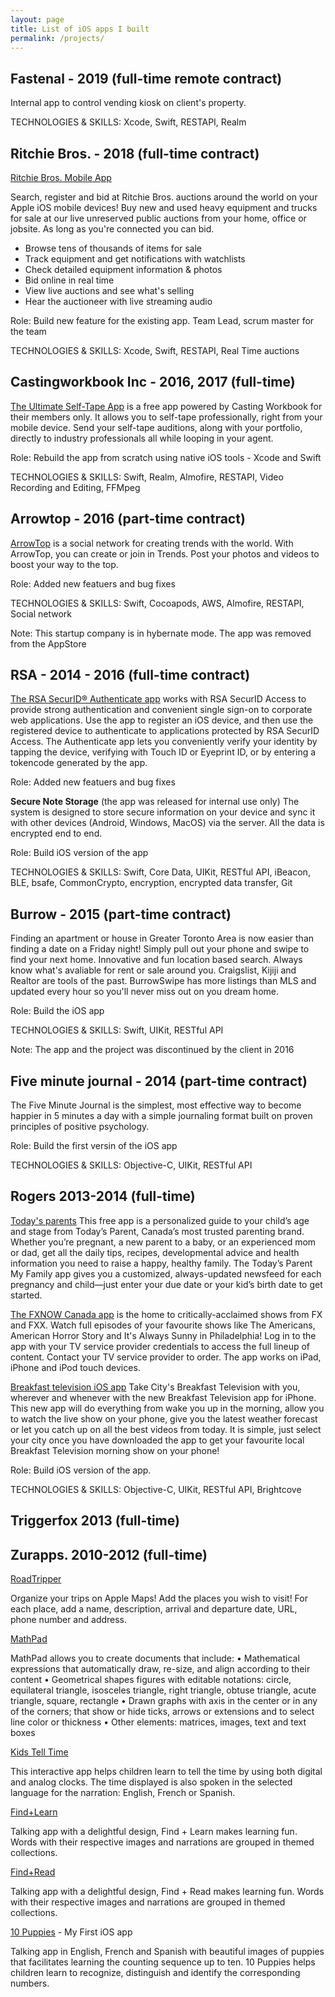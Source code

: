 ```yaml
---
layout: page
title: List of iOS apps I built
permalink: /projects/
---
```


## Fastenal - 2019 (full-time remote contract)

Internal app to control vending kiosk on client's property. 

TECHNOLOGIES & SKILLS: Xcode, Swift, RESTAPI, Realm


## Ritchie Bros. - 2018  (full-time contract)
[Ritchie Bros. Mobile App](https://itunes.apple.com/app/apple-store/id1068567213?mt=8)

Search, register and bid at Ritchie Bros. auctions around the world on your Apple iOS mobile devices! Buy new and used heavy equipment and trucks for sale at our live unreserved public auctions from your home, office or jobsite. As long as you're connected you can bid.

- Browse tens of thousands of items for sale
- Track equipment and get notifications with watchlists
- Check detailed equipment information & photos
- Bid online in real time
- View live auctions and see what's selling
- Hear the auctioneer with live streaming audio

Role: Build new feature for the existing app. Team Lead, scrum master for the team

TECHNOLOGIES & SKILLS: Xcode, Swift, RESTAPI, Real Time auctions


## Castingworkbook Inc - 2016, 2017  (full-time)
[The Ultimate Self-Tape App](https://itunes.apple.com/app/apple-store/id911898214?mt=8) is a free app powered by Casting Workbook for their members only. It allows you to self-tape professionally, right from your mobile device. Send your self-tape auditions, along with your portfolio, directly to industry professionals all while looping in your agent. 

Role: Rebuild the app from scratch using native iOS tools - Xcode and Swift

TECHNOLOGIES & SKILLS: Swift, Realm, Almofire, RESTAPI, Video Recording and Editing, FFMpeg


## Arrowtop - 2016 (part-time contract)
[ArrowTop](https://itunes.apple.com/ca/app/arrowtop/id969312617?mt=8) is a social network for creating trends with the world. With ArrowTop, you can create or join in Trends. Post your photos and videos to boost your way to the top.

Role: Added new featuers and bug fixes

TECHNOLOGIES & SKILLS: Swift, Cocoapods, AWS, Almofire, RESTAPI, Social network 

Note: This startup company is in hybernate mode. The app was removed from the AppStore


## RSA - 2014 - 2016 (full-time contract)
[The RSA SecurID® Authenticate app](https://itunes.apple.com/ca/app/rsa-securid-authenticate/id986524970?mt=8) works with RSA SecurID Access to provide strong authentication and convenient single sign-on to corporate web applications. Use the app to register an iOS device, and then use the registered device to authenticate to applications protected by RSA SecurID Access. The Authenticate app lets you conveniently verify your identity by tapping the device, verifying with Touch ID or Eyeprint ID, or by entering a tokencode generated by the app. 

Role: Added new featuers and bug fixes

**Secure Note Storage** (the app was released for internal use only)
The system is designed to store secure information on your device and sync it with other devices (Android, Windows, MacOS) via the server. All the data is encrypted end to end.

Role: Build iOS version of the app

TECHNOLOGIES & SKILLS: Swift, Core Data, UIKit, RESTful API, iBeacon, BLE, bsafe, CommonCrypto, encryption, encrypted data transfer, Git


## Burrow - 2015 (part-time contract)
Finding an apartment or house in Greater Toronto Area is now easier than finding a date on a Friday night! Simply pull out your phone and swipe to find your next home. Innovative and fun location based search. Always know what's avaliable for rent or sale around you. Craigslist, Kijiji and Realtor are tools of the past. BurrowSwipe has more listings than MLS and updated every hour so you'll never miss out on you dream home.

Role: Build the iOS app

TECHNOLOGIES & SKILLS: Swift, UIKit, RESTful API

Note: The app and the project was discontinued by the client in 2016


## Five minute journal - 2014 (part-time contract)
The Five Minute Journal is the simplest, most effective way to become happier in 5 minutes a day with a simple journaling format built on proven principles of positive psychology.

Role: Build the first versin of the iOS app

TECHNOLOGIES & SKILLS: Objective-C, UIKit, RESTful API


## Rogers 2013-2014 (full-time)
[Today's parents](https://itunes.apple.com/ca/app/todays-parent-my-family-pregnancy-baby-toddler-child/id776122599?mt=8)
This free app is a personalized guide to your child’s age and stage from Today’s Parent, Canada’s most trusted parenting brand. Whether you’re pregnant, a new parent to a baby, or an experienced mom or dad, get all the daily tips, recipes, developmental advice and health information you need to raise a happy, healthy family. The Today’s Parent My Family app gives you a customized, always-updated newsfeed for each pregnancy and child—just enter your due date or your kid’s birth date to get started.

[The FXNOW Canada app](https://itunes.apple.com/ca/app/fxnow-canada/id841025523?mt=8) is the home to critically-acclaimed shows from FX and FXX. Watch full episodes of your favourite shows like The Americans, American Horror Story and It's Always Sunny in Philadelphia! Log in to the app with your TV service provider credentials to access the full lineup of content. Contact your TV service provider to order. The app works on iPad, iPhone and iPod touch devices.


[Breakfast television iOS app](https://itunes.apple.com/ca/app/breakfast-television/id709465118?mt=8)
Take City's Breakfast Television with you, wherever and whenever with the new Breakfast Television app for iPhone. This new app will do everything from wake you up in the morning, allow you to watch the live show on your phone, give you the latest weather forecast or let you catch up on all the best videos from today. It is simple, just select your city once you have downloaded the app to get your favourite local Breakfast Television morning show on your phone!

Role: Build iOS version of the app. 

TECHNOLOGIES & SKILLS: Objective-C, UIKit, RESTful API, Brightcove

## Triggerfox 2013 (full-time)

## Zurapps. 2010-2012 (full-time)
[RoadTripper](https://itunes.apple.com/ca/app/road-tripper/id398967661?mt=8)

Organize your trips on Apple Maps! Add the places you wish to visit! For each place, add a name, description, arrival and departure date, URL, phone number and address.



[MathPad](https://itunes.apple.com/ca/app/mathpad/id435087400?mt=8)

MathPad allows you to create documents that include:
• Mathematical expressions that automatically draw, re-size, and align according to their content
• Geometrical shapes figures with editable notations: circle, equilateral triangle, isosceles triangle, right triangle, obtuse triangle, acute triangle, square, rectangle 
• Drawn graphs with axis in the center or in any of the corners; that show or hide ticks, arrows or extensions and to select line color or thickness
• Other elements: matrices, images, text and text boxes



[Kids Tell Time](https://itunes.apple.com/En/app/id370845110?mt=8)

This interactive app helps children learn to tell the time by using both digital and analog clocks.
The time displayed is also spoken in the selected language for the narration: English, French or Spanish.



[Find+Learn](https://itunes.apple.com/ca/app/find-learn/id384944659?mt=8)

Talking app with a delightful design, Find + Learn makes learning fun. Words with their respective images and narrations are grouped in themed collections.



[Find+Read](https://itunes.apple.com/ca/app/find-read/id389810720?mt=8)

Talking app with a delightful design, Find + Read makes learning fun. Words with their respective images and narrations are grouped in themed collections. 



[10 Puppies](https://itunes.apple.com/ca/app/10-puppies/id379303514?mt=8) - My First iOS app

Talking app in English, French and Spanish with beautiful images of puppies that facilitates learning the counting sequence up to ten. 10 Puppies helps children learn to recognize, distinguish and identify the corresponding numbers. 
